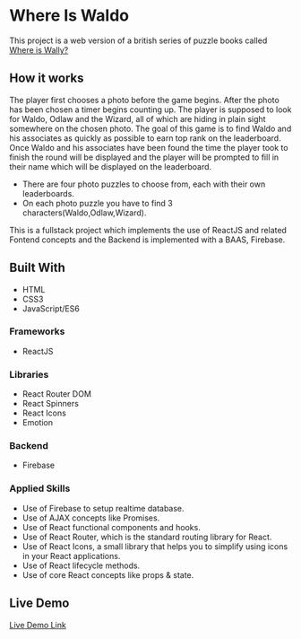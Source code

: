 # Where Is Waldo 

This project is a web version of a british series of puzzle books called [Where is Wally?](https://en.wikipedia.org/wiki/Where's_Wally%3F)

## How it works

The player first chooses a photo before the game begins. After the photo has been chosen a timer begins counting up. The player is supposed to look for Waldo, Odlaw and the Wizard, all of which are hiding in plain sight somewhere on the chosen photo. The goal of this game is to find Waldo and his associates as quickly as possible to earn top rank on the leaderboard. Once Waldo and his associates have been found the time the player took to finish the round will be displayed and the player will be prompted to fill in their name which will be displayed on the leaderboard. 

+ There are four photo puzzles to choose from, each with their own leaderboards.
+ On each photo puzzle you have to find 3 characters(Waldo,Odlaw,Wizard).

This is a fullstack project which implements the use of ReactJS and related Fontend concepts and the Backend is implemented with a BAAS, Firebase.

## Built With

- HTML
- CSS3
- JavaScript/ES6

### Frameworks

- ReactJS

### Libraries

- React Router DOM
- React Spinners
- React Icons
- Emotion

### Backend

- Firebase

### Applied Skills

- Use of Firebase to setup realtime database.
- Use of AJAX concepts like Promises.
- Use of React functional components and hooks.
- Use of React Router, which is the standard routing library for React.
- Use of React Icons, a small library that helps you to simplify using icons in your React applications.
- Use of React lifecycle methods.
- Use of core React concepts like props & state.



## Live Demo

[Live Demo Link](https://sizwemalobola.github.io/where_is_waldo/)
